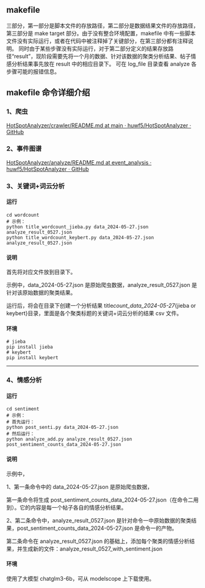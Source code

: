 ## makefile

三部分，第一部分是脚本文件的存放路径，第二部分是数据结果文件的存放路径，第三部分是 make target 部分。由于没有整合环境配置，makefile 中有一些脚本文件没有实际运行，或者在代码中被注释掉了关键部分，在第三部分都有注释说明。
同时由于某些步骤没有实际运行，对于第二部分定义的结果存放路径“result”，现阶段需要先将一个月的数据、针对该数据的聚类分析结果、帖子情感分析结果事先放在 result 中的相应目录下。
可在 log_file 目录查看 analyze 各步骤可能的报错信息。

## makefile 命令详细介绍

### 1、爬虫

[HotSpotAnalyzer/crawler/README.md at main · huwf5/HotSpotAnalyzer · GitHub](https://github.com/huwf5/HotSpotAnalyzer/blob/main/crawler/README.md)

### 2、事件图谱

[HotSpotAnalyzer/analyze/README.md at event_analysis · huwf5/HotSpotAnalyzer · GitHub](https://github.com/huwf5/HotSpotAnalyzer/blob/event_analysis/analyze/README.md)

### 3、关键词+词云分析

#### 运行

```shell
cd wordcount
# 示例：
python title_wordcount_jieba.py data_2024-05-27.json analyze_result_0527.json
python title_wordcount_keybert.py data_2024-05-27.json analyze_result_0527.json
```

#### 说明

首先将对应文件放到目录下。

示例中，data_2024-05-27.json 是原始爬虫数据，analyze_result_0527.json 是针对该原始数据的聚类结果。

运行后，将会在目录下创建一个分析结果 title*count_data_2024-05-27*{jieba or keybert}目录，里面是各个聚类标题的关键词+词云分析的结果 csv 文件。

#### 环境

```shell
# jieba
pip install jieba
# keybert
pip install keybert
```

---

### 4、情感分析

#### 运行

```shell
cd sentiment
# 示例：
# 首先运行：
python post_senti.py data_2024-05-27.json
# 然后运行：
python analyze_add.py analyze_result_0527.json post_sentiment_counts_data_2024-05-27.json
```

#### 说明

示例中，

1、第一条命令中的 data_2024-05-27.json 是原始爬虫数据，

第一条命令将生成 post_sentiment_counts_data_2024-05-27.json（在命令二用到）。它的内容是每一个帖子各自的情感分析结果。

2、第二条命令中，analyze_result_0527.json 是针对命令一中原始数据的聚类结果，post_sentiment_counts_data_2024-05-27.json 是命令一的产物。

第二条命令在 analyze_result_0527.json 的基础上，添加每个聚类的情感分析结果，并生成新的文件：analyze_result_0527_with_sentiment.json

#### 环境

使用了大模型 chatglm3-6b，可从 modelscope 上下载使用。
